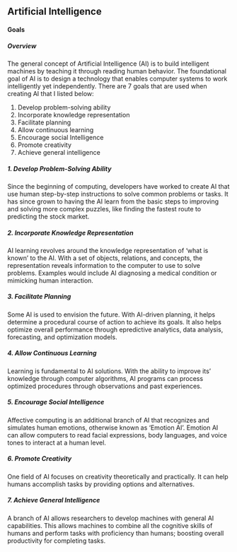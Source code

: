 ## Artificial Intelligence
#### Goals

##### Overview
The general concept of Artificial Intelligence (AI) is to build intelligent machines by teaching it through reading human behavior. The foundational goal of AI is to design a technology that enables computer systems to work intelligently yet independently. There are 7 goals that are used when creating AI that I listed below:

  1. Develop problem-solving ability
  2. Incorporate knowledge representation
  3. Facilitate planning
  4. Allow continuous learning
  5. Encourage social Intelligence
  6. Promote creativity
  7. Achieve general intelligence
  
##### 1. Develop Problem-Solving Ability
Since the beginning of computing, developers have worked to create AI that use human step-by-step instructions to solve common problems or tasks. It has since grown to having the AI learn from the basic steps to improving and solving more complex puzzles, like finding the fastest route to predicting the stock market.

##### 2. Incorporate Knowledge Representation
AI learning revolves around the knowledge representation of ‘what is known’ to the AI. With a set of objects, relations, and concepts, the representation reveals information to the computer to use to solve problems. Examples would include AI diagnosing a medical condition or mimicking human interaction.
##### 3. Facilitate Planning
Some AI is used to envision the future. With AI-driven planning, it helps determine a procedural course of action to achieve its goals. It also helps optimize overall performance through epredictive analytics, data analysis, forecasting, and optimization models.

##### 4. Allow Continuous Learning
Learning is fundamental to AI solutions. With the ability to improve its’ knowledge through computer algorithms, AI programs can process optimized procedures through observations and past experiences.
##### 5. Encourage Social Intelligence
Affective computing is an additional branch of AI that recognizes and simulates human emotions, otherwise known as ‘Emotion AI’. Emotion AI can allow computers to read facial expressions, body languages, and voice tones to interact at a human level. 
##### 6. Promote Creativity
One field of AI focuses on creativity theoretically and practically. It can help humans accomplish tasks by providing options and alternatives. 
##### 7.  Achieve General Intelligence
A branch of AI allows researchers to develop machines with general AI capabilities. This allows machines to combine all the cognitive skills of humans and perform tasks with proficiency than humans; boosting overall productivity for completing tasks. 

